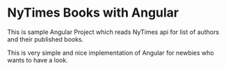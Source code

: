 NyTimes Books with Angular
=======

This is sample Angular Project which reads NyTimes api for list of authors and their published books.

This is very simple and nice implementation of Angular for newbies who wants to have a look.
